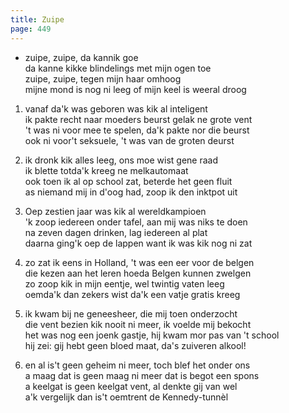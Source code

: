 ```yaml
---
title: Zuipe
page: 449
---  
```


- zuipe, zuipe, da kannik goe  
da kanne kikke blindelings met mijn ogen toe  
zuipe, zuipe, tegen mijn haar omhoog  
mijne mond is nog ni leeg of mijn keel is weeral droog  


1. vanaf da'k was geboren was kik al inteligent  
ik pakte recht naar moeders beurst gelak ne grote vent  
't was ni voor mee te spelen, da'k pakte nor die beurst  
ook ni voor't seksuele, 't was van de groten deurst  


2. ik dronk kik alles leeg, ons moe wist gene raad  
ik blette totda'k kreeg ne melkautomaat  
ook toen ik al op school zat, beterde het geen fluit  
as niemand mij in d'oog had, zoop ik den inktpot uit  


3. Oep zestien jaar was kik al wereldkampioen  
'k zoop iedereen onder tafel, aan mij was niks te doen  
na zeven dagen drinken, lag iedereen al plat  
daarna ging'k oep de lappen want ik was kik nog ni zat  


4. zo zat ik eens in Holland, 't was een eer voor de belgen  
die kezen aan het leren hoeda Belgen kunnen zwelgen  
zo zoop kik in mijn eentje, wel twintig vaten leeg  
oemda'k dan zekers wist da'k een vatje gratis kreeg  

   
5. ik kwam bij ne geneesheer, die mij toen onderzocht  
die vent bezien kik nooit ni meer, ik voelde mij bekocht  
het was nog een joenk gastje, hij kwam mor pas van 't school  
hij zei: gij hebt geen bloed maat, da's zuiveren alkool!  


6. en al is't geen geheim ni meer, toch blef het onder ons  
a maag dat is geen maag ni meer dat is begot een spons  
a keelgat is geen keelgat vent, al denkte gij van wel  
a'k vergelijk dan is't oemtrent de Kennedy-tunnèl  